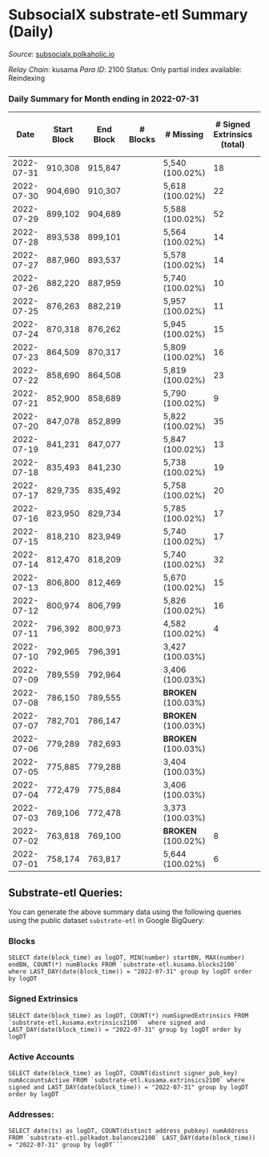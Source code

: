 # SubsocialX substrate-etl Summary (Daily)

_Source_: [subsocialx.polkaholic.io](https://subsocialx.polkaholic.io)

*Relay Chain*: kusama
*Para ID*: 2100
Status: Only partial index available: Reindexing


### Daily Summary for Month ending in 2022-07-31


| Date | Start Block | End Block | # Blocks | # Missing | # Signed Extrinsics (total) | # Active Accounts | # Addresses with Balances | # Events | # Transfers | # XCM Transfers In | # XCM Transfers Out |
| ---- | ----------- | --------- | -------- | --------- | --------------------------- | ----------------- | ------------------------- | -------- | ----------- | ------------------ | ------------------- |
| 2022-07-31 | 910,308 | 915,847 |  | 5,540 (100.02%) | 18 | 10 | 33,747 | 11,123 |   |   |   |
| 2022-07-30 | 904,690 | 910,307 |  | 5,618 (100.02%) | 22 | 7 |  | 11,298 |   |   |   |
| 2022-07-29 | 899,102 | 904,689 |  | 5,588 (100.02%) | 52 | 20 |  | 11,357 |   |   |   |
| 2022-07-28 | 893,538 | 899,101 |  | 5,564 (100.02%) | 14 | 10 |  | 11,163 |   |   |   |
| 2022-07-27 | 887,960 | 893,537 |  | 5,578 (100.02%) | 14 | 12 |  | 11,188 |   |   |   |
| 2022-07-26 | 882,220 | 887,959 |  | 5,740 (100.02%) | 10 | 5 |  | 11,503 |   |   |   |
| 2022-07-25 | 876,263 | 882,219 |  | 5,957 (100.02%) | 11 | 7 |  | 11,943 |   |   |   |
| 2022-07-24 | 870,318 | 876,262 |  | 5,945 (100.02%) | 15 | 12 |  | 11,927 |   |   |   |
| 2022-07-23 | 864,509 | 870,317 |  | 5,809 (100.02%) | 16 | 9 |  | 11,653 |   |   |   |
| 2022-07-22 | 858,690 | 864,508 |  | 5,819 (100.02%) | 23 | 16 |  | 11,691 |   |   |   |
| 2022-07-21 | 852,900 | 858,689 |  | 5,790 (100.02%) | 9 | 8 |  | 11,606 |   |   |   |
| 2022-07-20 | 847,078 | 852,899 |  | 5,822 (100.02%) | 35 | 23 |  | 11,745 |   |   |   |
| 2022-07-19 | 841,231 | 847,077 |  | 5,847 (100.02%) | 13 | 10 |  | 11,723 |   |   |   |
| 2022-07-18 | 835,493 | 841,230 |  | 5,738 (100.02%) | 19 | 10 |  | 11,517 |   |   |   |
| 2022-07-17 | 829,735 | 835,492 |  | 5,758 (100.02%) | 20 | 16 |  | 11,560 |   |   |   |
| 2022-07-16 | 823,950 | 829,734 |  | 5,785 (100.02%) | 17 | 13 |  | 11,607 |   |   |   |
| 2022-07-15 | 818,210 | 823,949 |  | 5,740 (100.02%) | 17 | 11 |  | 11,529 |   |   |   |
| 2022-07-14 | 812,470 | 818,209 |  | 5,740 (100.02%) | 32 | 21 |  | 11,551 |   |   |   |
| 2022-07-13 | 806,800 | 812,469 |  | 5,670 (100.02%) | 15 | 9 |  | 11,377 |   |   |   |
| 2022-07-12 | 800,974 | 806,799 |  | 5,826 (100.02%) | 16 | 9 |  | 11,694 |   |   |   |
| 2022-07-11 | 796,392 | 800,973 |  | 4,582 (100.02%) | 4 | 3 |  | 6,874 | 1  |   |   |
| 2022-07-10 | 792,965 | 796,391 |  | 3,427 (100.03%) |  |  |  | 1,629 |   |   |   |
| 2022-07-09 | 789,559 | 792,964 |  | 3,406 (100.03%) |  |  |  | 1,653 |   |   |   |
| 2022-07-08 | 786,150 | 789,555 |  |  **BROKEN** (100.03%) |  |  |  | 1,758 |   |   |   |
| 2022-07-07 | 782,701 | 786,147 |  |  **BROKEN** (100.03%) |  |  |  | 1,641 |   |   |   |
| 2022-07-06 | 779,289 | 782,693 |  |  **BROKEN** (100.03%) |  |  |  | 1,706 |   |   |   |
| 2022-07-05 | 775,885 | 779,288 |  | 3,404 (100.03%) |  |  |  | 1,654 |   |   |   |
| 2022-07-04 | 772,479 | 775,884 |  | 3,406 (100.03%) |  |  |  | 1,413 |   |   |   |
| 2022-07-03 | 769,106 | 772,478 |  | 3,373 (100.03%) |  |  |  | 1,552 |   |   |   |
| 2022-07-02 | 763,818 | 769,100 |  |  **BROKEN** (100.02%) | 8 | 7 |  | 9,550 |   |   |   |
| 2022-07-01 | 758,174 | 763,817 |  | 5,644 (100.02%) | 6 | 4 |  | 11,309 |   |   |   |

## Substrate-etl Queries:
You can generate the above summary data using the following queries using the public dataset `substrate-etl` in Google BigQuery:


### Blocks
```
SELECT date(block_time) as logDT, MIN(number) startBN, MAX(number) endBN, COUNT(*) numBlocks FROM `substrate-etl.kusama.blocks2100`  where LAST_DAY(date(block_time)) = "2022-07-31" group by logDT order by logDT
```


### Signed Extrinsics
```
SELECT date(block_time) as logDT, COUNT(*) numSignedExtrinsics FROM `substrate-etl.kusama.extrinsics2100`  where signed and LAST_DAY(date(block_time)) = "2022-07-31" group by logDT order by logDT
```


### Active Accounts
```
SELECT date(block_time) as logDT, COUNT(distinct signer_pub_key) numAccountsActive FROM `substrate-etl.kusama.extrinsics2100` where signed and LAST_DAY(date(block_time)) = "2022-07-31" group by logDT order by logDT
```


### Addresses:
```
SELECT date(ts) as logDT, COUNT(distinct address_pubkey) numAddress FROM `substrate-etl.polkadot.balances2100` LAST_DAY(date(block_time)) = "2022-07-31" group by logDT```

